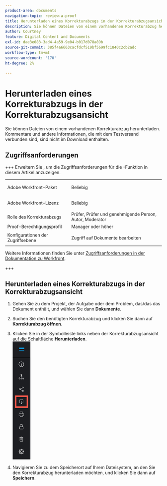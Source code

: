 ```yaml
---
product-area: documents
navigation-topic: review-a-proof
title: Herunterladen eines Korrekturabzugs in der Korrekturabzugsansicht
description: Sie können Dateien von einem vorhandenen Korrekturabzug herunterladen. Kommentare und andere Informationen, die mit dem Testversand verbunden sind, sind nicht im Download enthalten.
author: Courtney
feature: Digital Content and Documents
exl-id: dae3e083-3ad4-4a59-9e04-b017d078a89b
source-git-commit: 385f4a6663cacfdcf519bf5699fc1840c2cb2adc
workflow-type: tm+mt
source-wordcount: '170'
ht-degree: 2%

---
```


# Herunterladen eines Korrekturabzugs in der Korrekturabzugsansicht

Sie können Dateien von einem vorhandenen Korrekturabzug herunterladen. Kommentare und andere Informationen, die mit dem Testversand verbunden sind, sind nicht im Download enthalten.

## Zugriffsanforderungen

+++ Erweitern Sie , um die Zugriffsanforderungen für die -Funktion in diesem Artikel anzuzeigen.

<table style="table-layout:auto"> 
 <col> 
 <col> 
 <tbody> 
  <tr> 
   <td role="rowheader">Adobe Workfront-Paket</td> 
   <td> <p>Beliebig</p> </td> 
  </tr> 
  <tr> 
   <td role="rowheader">Adobe Workfront-Lizenz</td> 
   <td> <p>Beliebig</p> </td> 
  </tr> 
  <tr> 
   <td role="rowheader">Rolle des Korrekturabzugs </td> 
   <td>Prüfer, Prüfer und genehmigende Person, Autor, Moderator</td> 
  </tr> 
  <tr> 
   <td role="rowheader">Proof-Berechtigungsprofil </td> 
   <td>Manager oder höher</td> 
  </tr> 
  <tr> 
   <td role="rowheader">Konfigurationen der Zugriffsebene</td> 
   <td> <p>Zugriff auf Dokumente bearbeiten</p> </td> 
  </tr> 
 </tbody> 
</table>

Weitere Informationen finden Sie unter [Zugriffsanforderungen in der Dokumentation zu Workfront](/help/quicksilver/administration-and-setup/add-users/access-levels-and-object-permissions/access-level-requirements-in-documentation.md).

+++

## Herunterladen eines Korrekturabzugs in der Korrekturabzugsansicht

1. Gehen Sie zu dem Projekt, der Aufgabe oder dem Problem, das/das das Dokument enthält, und wählen Sie dann **Dokumente**.
1. Suchen Sie den benötigten Korrekturabzug und klicken Sie dann auf **Korrekturabzug öffnen**.

1. Klicken Sie in der Symbolleiste links neben der Korrekturabzugsansicht auf die Schaltfläche **Herunterladen**.\
   ![Proofing_Viewer_toolbar_button_-_download.png](assets/proofing-viewer-toolbar-button---download.png)

1. Navigieren Sie zu dem Speicherort auf Ihrem Dateisystem, an den Sie den Korrekturabzug herunterladen möchten, und klicken Sie dann auf **Speichern**.
